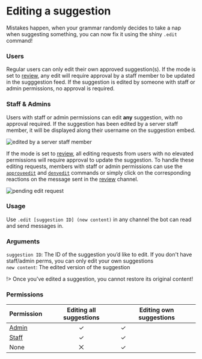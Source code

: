 # Editing a suggestion
Mistakes happen, when your grammar randomly decides to take a nap when suggesting something, you can now fix it using the shiny `.edit` command! 

### Users
Regular users can only edit their own approved suggestion(s). If the mode is set to [review](/config/mode.md), any edit will require approval by a staff member to be updated in the sugggestion feed. If the suggestion is edited by someone with staff or admin permissions, no approval is required.

### Staff & Admins
Users with staff or admin permissions can edit **any** suggestion, with no approval required. If the suggestion has been edited by a server staff member, it will be displayed along their username on the suggestion embed.

![edited by a server staff member](https://cdn.discordapp.com/attachments/769650556502409226/782613453437140992/unknown.png)

If the mode is set to [review](/config/mode.md), all editing requests from users with no elevated permissions will require approval to update the suggestion. To handle these editing requests, members with staff or admin permissions can use the [`approveedit`](/staff/approveedit.md) and [`denyedit`](/staff/denyedit.md) commands or simply click on the corresponding reactions on the message sent in the [review](config.review.md) channel.

![pending edit request](https://cdn.discordapp.com/attachments/769650556502409226/782617101940162560/unknown.png)

### Usage
Use `.edit [suggestion ID] (new content)` in any channel the bot can read and send messages in.

### Arguments

`suggestion ID`: The ID of the suggestion you’d like to edit. If you don't have staff/admin perms, you can only edit your own suggestions\
`new content`: The edited version of the suggestion

!> Once you've edited a suggestion, you cannot restore its original content! 

### Permissions

| Permission                          | Editing all suggestions | Editing own suggestions |
|-------------------------------------|:-----------------------:|-------------------------|
| [Admin](/config/adminroles.md)      | ✓                       | ✓                       |
| [Staff](/config/staffroles.md)      | ✓                       | ✓                       |
| None                                | ⨉                       | ✓                      |
